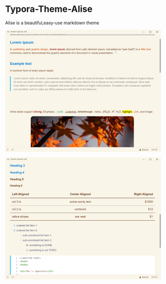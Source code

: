 # Typora-Theme-Alise
Alise is a beautiful,easy-use markdown theme

![ ](imgs/1.png)

![ ](imgs/2.png)
